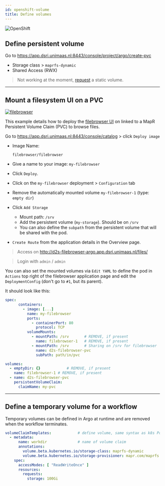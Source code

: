 ```yaml
---
id: openshift-volume
title: Define volumes
---
```


![OpenShift](/dsri-documentation/img/openshift-logo.png)

## Define persistent volume

Go to https://app.dsri.unimaas.nl:8443/console/project/argo/create-pvc

* Storage class > `maprfs-dynamic`
* Shared Access (RWX)

> Not working at the moment, [request](/dsri-documentation/help) a static volume.

---

## Mount a filesystem UI on a PVC

[![filebrowser](/dsri-documentation/img/filebrowser_banner.svg)](https://filebrowser.xyz/)

This example details how to deploy the [filebrowser UI](https://hub.docker.com/r/filebrowser/filebrowser) on linked to a MapR Persistent Volume Claim (PVC) to browse files.

Go to https://app.dsri.unimaas.nl:8443/console/catalog > click `Deploy image`

* Image Name:

  ```
  filebrowser/filebrowser 
  ```

* Give a name to your image: `my-filebrowser`

* Click `Deploy`.

* Click on the `my-filebrowser` deployment > `Configuration` tab

* Remove the automatically mounted volume `my-filebrowser-1` (type: `empty dir`)

* Click `Add Storage`

  - Mount path: `/srv`
  - Add the persistent volume (`my-storage`). Should be on `/srv`

  * You can also define the `subpath` from the persistent volume that will be shared with the pod.

* `Create Route` from the application details in the Overview page.

> Access on http://d2s-filebrowser-argo.app.dsri.unimaas.nl/files/

> Login with `admin` / `admin`

You can also set the mounted volumes via `Edit YAML` to define the pod in `Actions` top right of the filebrowser application page and edit the `DeploymentConfig` (don't go to `#1`, but its parent).

It should look like this:

```yaml
spec:
      containers:
        - image: [...]
          name: my-filebrowser
          ports:
            - containerPort: 80
              protocol: TCP
          volumeMounts:
            - mountPath: /srv		# REMOVE, if present
              name: filebrowser-1	# REMOVE, if present
            - mountPath: /srv		# Sharing on /srv for filebrowser
              name: d2s-filebrowser-pvc
              subPath: path/in/pvc

volumes:
  - emptyDir: {}			# REMOVE, if present
    name: filebrowser-1	# REMOVE, if present
  - name: d2s-filebrowser-pvc
    persistentVolumeClaim:
      claimName: my-pvc
```

---

## Define a temporary volume for a workflow

Temporary volumes can be defined in Argo at runtime and are removed when the workflow terminates.

```yaml
volumeClaimTemplates:            # define volume, same syntax as k8s Pod spec
  - metadata:
      name: workdir              # name of volume claim
      annotations:
        volume.beta.kubernetes.io/storage-class: maprfs-dynamic
        volume.beta.kubernetes.io/storage-provisioner: mapr.com/maprfs
    spec:
      accessModes: [ "ReadWriteOnce" ]
      resources:
        requests:
          storage: 100Gi 
```